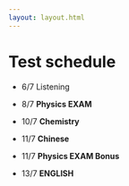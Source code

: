 ```yaml
---
layout: layout.html
---
```


# Test schedule 
- 6/7 Listening

- 8/7 **Physics EXAM**

- 10/7 **Chemistry** 

- 11/7 **Chinese**

- 11/7 **Physics EXAM Bonus**

- 13/7 **ENGLISH**
